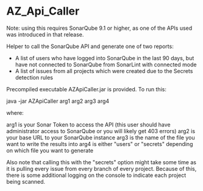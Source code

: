 # AZ_Api_Caller

Note: using this requires SonarQube 9.1 or higher, as one of the APIs used was introduced in that release.

Helper to call the SonarQube API and generate one of two reports:
  - A list of users who have logged into SonarQube in the last 90 days, but have not connected to SonarQube from SonarLint with connected mode
  - A list of issues from all projects which were created due to the Secrets detection rules

Precompiled executable AZApiCaller.jar is provided. To run this:

java -jar AZApiCaller arg1 arg2 arg3 arg4

where:

arg1 is your Sonar Token to access the API (this user should have administrator access to SonarQube or you will likely get 403 errors)
arg2 is your base URL to your SonarQube instance
arg3 is the name of the file you want to write the results into
arg4 is either "users" or "secrets" depending on which file you want to generate

Also note that calling this with the "secrets" option might take some time as it is pulling every issue from every branch of every project.  Because of this, there is some additional logging on the console to indicate each project being scanned.
